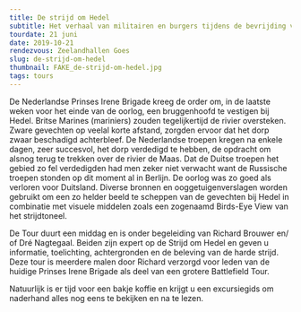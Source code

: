 ```yaml
---
title: De strijd om Hedel
subtitle: Het verhaal van militairen en burgers tijdens de bevrijding van Hedel
tourdate: 21 juni
date: 2019-10-21
rendezvous: Zeelandhallen Goes
slug: de-strijd-om-hedel
thumbnail: FAKE_de-strijd-om-hedel.jpg
tags: tours
---
```


De Nederlandse Prinses Irene Brigade kreeg de order om, in de laatste weken voor het einde van de oorlog, een bruggenhoofd te vestigen bij Hedel. Britse Marines (mariniers) zouden tegelijkertijd de rivier oversteken. Zware gevechten op veelal korte afstand, zorgden ervoor dat het dorp zwaar beschadigd achterbleef. De Nederlandse troepen kregen na enkele dagen, zeer succesvol, het dorp verdedigd te hebben, de opdracht om alsnog terug te trekken over de rivier de Maas. Dat de Duitse troepen het gebied zo fel verdedigden had men zeker niet verwacht want de Russische troepen stonden op dit moment al in Berlijn.  De oorlog was zo goed als verloren voor Duitsland. Diverse bronnen en ooggetuigenverslagen worden gebruikt om een zo helder beeld te scheppen van de gevechten bij Hedel in combinatie met visuele middelen zoals een zogenaamd Birds-Eye View van het strijdtoneel.

De Tour duurt een middag en is onder begeleiding van Richard Brouwer en/ of Dré Nagtegaal. Beiden zijn expert op de Strijd om Hedel en geven u informatie, toelichting, achtergronden en de beleving van de harde strijd. Deze tour is meerdere malen door Richard verzorgd voor leden van de huidige Prinses Irene Brigade als deel van een grotere Battlefield Tour.

Natuurlijk is er tijd voor een bakje koffie en krijgt u een excursiegids om naderhand alles nog eens te bekijken en na te lezen.